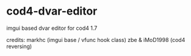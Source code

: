 # cod4-dvar-editor

imgui based dvar editor for cod4 1.7

credits:
markhc (imgui base / vfunc hook class)
zbe & iMoD1998 (cod4 reversing) 
